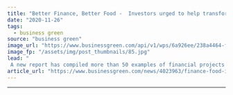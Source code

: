 ```yaml
---
title: "Better Finance, Better Food -  Investors urged to help transform the food system"
date: "2020-11-26"
tags: 
  - business green
source: "business green"
image_url: "https://www.businessgreen.com/api/v1/wps/6a926ee/238a4464-f2cb-456c-950f-73522f6fd86e/3/agriculture-investment-185x114.jpg"
image_fp: "/assets/img/post_thumbnails/85.jpg"
lead: "
 A new report has compiled more than 50 examples of financial projects aimed at generating more than $1bn in capital for sustainable land-use projects ..."
article_url: "https://www.businessgreen.com/news/4023963/finance-food-investors-urged-help-transform-food"
---
```


---
